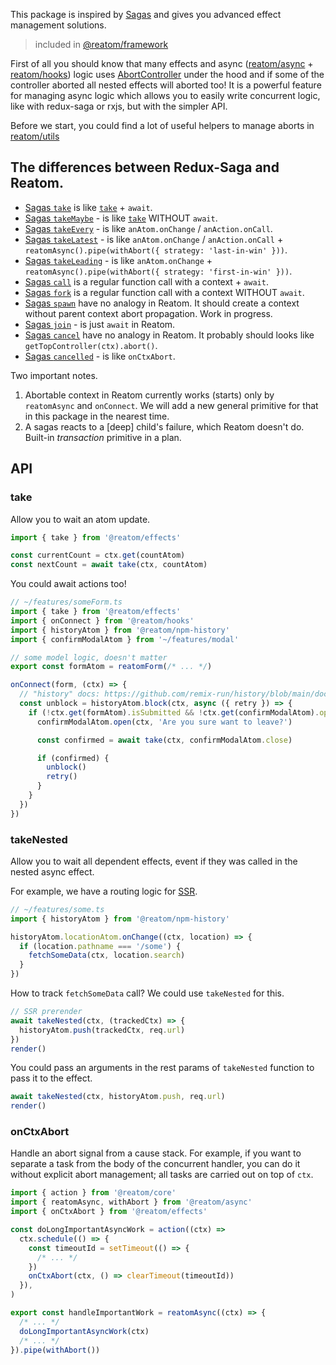 This package is inspired by [Sagas](https://redux-saga.js.org) and gives you advanced effect management solutions.

> included in [@reatom/framework](https://www.reatom.dev/package/framework)

First of all you should know that many effects and async ([reatom/async](https://www.reatom.dev/package/async) + [reatom/hooks](https://www.reatom.dev/package/hooks)) logic uses [AbortController](https://developer.mozilla.org/en-US/docs/Web/API/AbortController) under the hood and if some of the controller aborted all nested effects will aborted too! It is a powerful feature for managing async logic which allows you to easily write concurrent logic, like with redux-saga or rxjs, but with the simpler API.

Before we start, you could find a lot of useful helpers to manage aborts in [reatom/utils](https://www.reatom.dev/package/utils/)

## The differences between Redux-Saga and Reatom.

- [Sagas `take`](https://redux-saga.js.org/docs/api/#takepattern) is like [`take`](https://www.reatom.dev/packages/effects#take) + `await`.
- [Sagas `takeMaybe`](https://redux-saga.js.org/docs/api/#takemaybepattern) - is like [`take`](https://www.reatom.dev/packages/effects#take) WITHOUT `await`.
- [Sagas `takeEvery`](https://redux-saga.js.org/docs/api/#takemaybepattern) - is like `anAtom.onChange` / `anAction.onCall`.
- [Sagas `takeLatest`](https://redux-saga.js.org/docs/api/#takelatestpattern-saga-args) - is like `anAtom.onChange` / `anAction.onCall` + `reatomAsync().pipe(withAbort({ strategy: 'last-in-win' }))`.
- [Sagas `takeLeading`](https://redux-saga.js.org/docs/api/#takeleadingpattern-saga-args) - is like `anAtom.onChange` + `reatomAsync().pipe(withAbort({ strategy: 'first-in-win' }))`.
- [Sagas `call`](https://redux-saga.js.org/docs/api/#callfn-args) is a regular function call with a context + `await`.
- [Sagas `fork`](https://redux-saga.js.org/docs/api/#forkfn-args) is a regular function call with a context WITHOUT `await`.
- [Sagas `spawn`](https://redux-saga.js.org/docs/api/#spawnfn-args) have no analogy in Reatom. It should create a context without parent context abort propagation. Work in progress.
- [Sagas `join`](https://redux-saga.js.org/docs/api/#jointask) - is just `await` in Reatom.
- [Sagas `cancel`](https://redux-saga.js.org/docs/api/#canceltask) have no analogy in Reatom. It probably should looks like `getTopController(ctx).abort()`.
- [Sagas `cancelled`](https://redux-saga.js.org/docs/api/#cancelled) - is like `onCtxAbort`.

Two important notes.

1. Abortable context in Reatom currently works (starts) only by `reatomAsync` and `onConnect`. We will add a new general primitive for that in this package in the nearest time.
2. A sagas reacts to a [deep] child's failure, which Reatom doesn't do. Built-in _transaction_ primitive in a plan.

<!-- The picture of a complex logic management could be represented like this:

![image](https://github.com/artalar/reatom/assets/27290320/07caee50-e112-4bcb-b7cb-4387fa0cecdf) -->

## API

### take

Allow you to wait an atom update.

```ts
import { take } from '@reatom/effects'

const currentCount = ctx.get(countAtom)
const nextCount = await take(ctx, countAtom)
```

You could await actions too!

```ts
// ~/features/someForm.ts
import { take } from '@reatom/effects'
import { onConnect } from '@reatom/hooks'
import { historyAtom } from '@reatom/npm-history'
import { confirmModalAtom } from '~/features/modal'

// some model logic, doesn't matter
export const formAtom = reatomForm(/* ... */)

onConnect(form, (ctx) => {
  // "history" docs: https://github.com/remix-run/history/blob/main/docs/blocking-transitions.md
  const unblock = historyAtom.block(ctx, async ({ retry }) => {
    if (!ctx.get(formAtom).isSubmitted && !ctx.get(confirmModalAtom).opened) {
      confirmModalAtom.open(ctx, 'Are you sure want to leave?')

      const confirmed = await take(ctx, confirmModalAtom.close)

      if (confirmed) {
        unblock()
        retry()
      }
    }
  })
})
```

### takeNested

Allow you to wait all dependent effects, event if they was called in the nested async effect.

For example, we have a routing logic for [SSR](https://github.com/artalar/reatom-nextjs).

```ts
// ~/features/some.ts
import { historyAtom } from '@reatom/npm-history'

historyAtom.locationAtom.onChange((ctx, location) => {
  if (location.pathname === '/some') {
    fetchSomeData(ctx, location.search)
  }
})
```

How to track `fetchSomeData` call? We could use `takeNested` for this.

```ts
// SSR prerender
await takeNested(ctx, (trackedCtx) => {
  historyAtom.push(trackedCtx, req.url)
})
render()
```

You could pass an arguments in the rest params of `takeNested` function to pass it to the effect.

```ts
await takeNested(ctx, historyAtom.push, req.url)
render()
```

### onCtxAbort

Handle an abort signal from a cause stack. For example, if you want to separate a task from the body of the concurrent handler, you can do it without explicit abort management; all tasks are carried out on top of `ctx`.

```ts
import { action } from '@reatom/core'
import { reatomAsync, withAbort } from '@reatom/async'
import { onCtxAbort } from '@reatom/effects'

const doLongImportantAsyncWork = action((ctx) =>
  ctx.schedule(() => {
    const timeoutId = setTimeout(() => {
      /* ... */
    })
    onCtxAbort(ctx, () => clearTimeout(timeoutId))
  }),
)

export const handleImportantWork = reatomAsync((ctx) => {
  /* ... */
  doLongImportantAsyncWork(ctx)
  /* ... */
}).pipe(withAbort())
```
